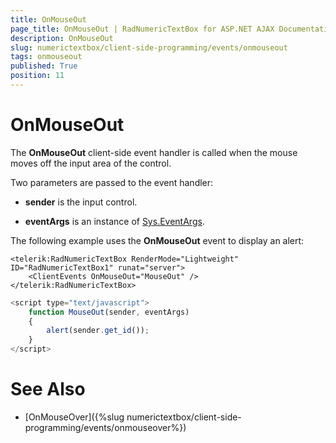 ```yaml
---
title: OnMouseOut
page_title: OnMouseOut | RadNumericTextBox for ASP.NET AJAX Documentation
description: OnMouseOut
slug: numerictextbox/client-side-programming/events/onmouseout
tags: onmouseout
published: True
position: 11
---
```


# OnMouseOut



The **OnMouseOut** client-side event handler is called when the mouse moves off the input area of the control.


Two parameters are passed to the event handler:

* **sender** is the input control.

* **eventArgs** is an instance of [Sys.EventArgs](https://www.asp.net/AJAX/Documentation/Live/ClientReference/Sys/EventArgsClass/default.aspx).

The following example uses the **OnMouseOut** event to display an alert:

````ASPNET
<telerik:RadNumericTextBox RenderMode="Lightweight" ID="RadNumericTextBox1" runat="server">
	<ClientEvents OnMouseOut="MouseOut" />
</telerik:RadNumericTextBox>
````



````JavaScript
<script type="text/javascript">
	function MouseOut(sender, eventArgs)
	{
		alert(sender.get_id());
	}
</script>
````



# See Also

 * [OnMouseOver]({%slug numerictextbox/client-side-programming/events/onmouseover%})
